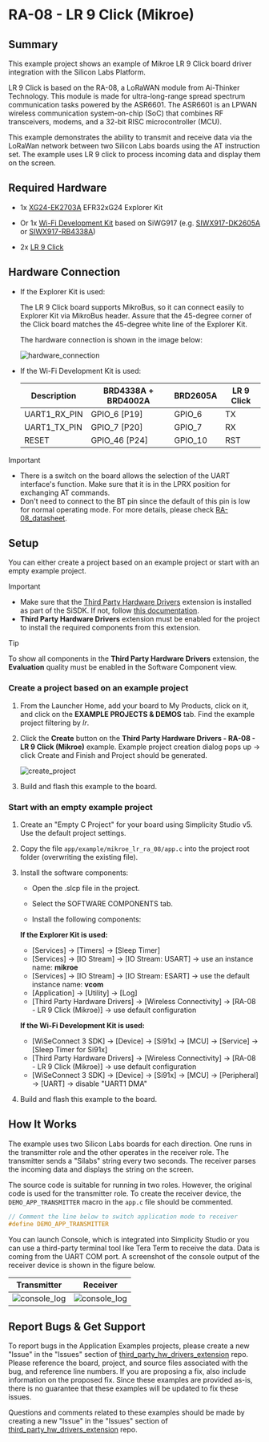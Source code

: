 # RA-08 - LR 9 Click (Mikroe) #

## Summary ##

This example project shows an example of Mikroe LR 9 Click board driver integration with the Silicon Labs Platform.

LR 9 Click is based on the RA-08, a LoRaWAN module from Ai-Thinker Technology. This module is made for ultra-long-range spread spectrum communication tasks powered by the ASR6601. The ASR6601 is an LPWAN wireless communication system-on-chip (SoC) that combines RF transceivers, modems, and a 32-bit RISC microcontroller (MCU).

This example demonstrates the ability to transmit and receive data via the LoRaWan network between two Silicon Labs boards using the AT instruction set. The example uses LR 9 click to process incoming data and display them on the screen.

## Required Hardware ##

- 1x [XG24-EK2703A](https://www.silabs.com/development-tools/wireless/efr32xg24-explorer-kit) EFR32xG24 Explorer Kit

- Or 1x [Wi-Fi Development Kit](https://www.silabs.com/development-tools/wireless/wi-fi) based on SiWG917 (e.g. [SIWX917-DK2605A](https://www.silabs.com/development-tools/wireless/wi-fi/siwx917-dk2605a-wifi-6-bluetooth-le-soc-dev-kit) or [SIWX917-RB4338A](https://www.silabs.com/development-tools/wireless/wi-fi/siwx917-rb4338a-wifi-6-bluetooth-le-soc-radio-board))

- 2x [LR 9 Click](https://www.mikroe.com/lr-9-click)

## Hardware Connection ##

- If the Explorer Kit is used:

   The LR 9 Click board supports MikroBus, so it can connect easily to Explorer Kit via MikroBus header. Assure that the 45-degree corner of the Click board matches the 45-degree white line of the Explorer Kit.

   The hardware connection is shown in the image below:

   ![hardware_connection](image/hardware_connection.png)

- If the Wi-Fi Development Kit is used:

  | Description  | BRD4338A + BRD4002A | BRD2605A     | LR 9 Click |
  | ----------------- | -------------- | ------------ | ----------- |
  | UART1_RX_PIN      | GPIO_6 [P19]   | GPIO_6       | TX          |
  | UART1_TX_PIN      | GPIO_7 [P20]   | GPIO_7       | RX          |
  | RESET             | GPIO_46 [P24]  | GPIO_10      | RST         |

> [!IMPORTANT]
> - There is a switch on the board allows the selection of the UART interface's function. Make sure that it is in the LPRX position for exchanging AT commands.
> - Don't need to connect to the BT pin since the default of this pin is low for normal operating mode. For more details, please check [RA-08_datasheet](https://download.mikroe.com/documents/datasheets/RA-08_datasheet.pdf).

## Setup ##

You can either create a project based on an example project or start with an empty example project.

> [!IMPORTANT]
> - Make sure that the [Third Party Hardware Drivers](https://github.com/SiliconLabsSoftware/third_party_hw_drivers_extension) extension is installed as part of the SiSDK. If not, follow [this documentation](https://github.com/SiliconLabsSoftware/third_party_hw_drivers_extension/blob/master/README.md#how-to-add-to-simplicity-studio-ide).
> - **Third Party Hardware Drivers** extension must be enabled for the project to install the required components from this extension.

> [!TIP]
> To show all components in the **Third Party Hardware Drivers** extension, the **Evaluation** quality must be enabled in the Software Component view.

### Create a project based on an example project ###

1. From the Launcher Home, add your board to My Products, click on it, and click on the **EXAMPLE PROJECTS & DEMOS** tab. Find the example project filtering by *lr*.

2. Click the **Create** button on the **Third Party Hardware Drivers - RA-08 - LR 9 Click (Mikroe)** example. Example project creation dialog pops up -> click Create and Finish and Project should be generated.

   ![create_project](image/create_project.png)

3. Build and flash this example to the board.

### Start with an empty example project ###

1. Create an "Empty C Project" for your board using Simplicity Studio v5. Use the default project settings.

2. Copy the file `app/example/mikroe_lr_ra_08/app.c` into the project root folder (overwriting the existing file).

3. Install the software components:

    - Open the .slcp file in the project.

    - Select the SOFTWARE COMPONENTS tab.

    - Install the following components:

    **If the Explorer Kit is used:**

      - [Services] → [Timers] → [Sleep Timer]
      - [Services] → [IO Stream] → [IO Stream: USART] → use an instance name: **mikroe**
      - [Services] → [IO Stream] → [IO Stream: ESART] → use the default instance name: **vcom**
      - [Application] → [Utility] → [Log]
      - [Third Party Hardware Drivers] → [Wireless Connectivity] → [RA-08 - LR 9 Click (Mikroe)] → use default configuration

   **If the Wi-Fi Development Kit is used:**

      - [WiSeConnect 3 SDK] → [Device] → [Si91x] → [MCU] → [Service] → [Sleep Timer for Si91x]
      - [Third Party Hardware Drivers] → [Wireless Connectivity] → [RA-08 - LR 9 Click (Mikroe)] → use default configuration
      - [WiSeConnect 3 SDK] → [Device] → [Si91x] → [MCU] → [Peripheral] → [UART] → disable "UART1 DMA"

4. Build and flash this example to the board.

## How It Works ##

The example uses two Silicon Labs boards for each direction. One runs in the transmitter role and the other operates in the receiver role. The transmitter sends a "Silabs" string every two seconds. The receiver parses the incoming data and displays the string on the screen.

The source code is suitable for running in two roles. However, the original code is used for the transmitter role. To create the receiver device, the `DEMO_APP_TRANSMITTER` macro in the `app.c` file should be commented.

```c
// Comment the line below to switch application mode to receiver
#define DEMO_APP_TRANSMITTER
```

You can launch Console, which is integrated into Simplicity Studio or you can use a third-party terminal tool like Tera Term to receive the data. Data is coming from the UART COM port. A screenshot of the console output of the receiver device is shown in the figure below.

| Transmitter | Receiver |
| :-----------: | :--------: |
|![console_log](image/log_transmitter.png) | ![console_log](image/log_receiver.png) |

## Report Bugs & Get Support ##

To report bugs in the Application Examples projects, please create a new "Issue" in the "Issues" section of [third_party_hw_drivers_extension](https://github.com/SiliconLabsSoftware/third_party_hw_drivers_extension) repo. Please reference the board, project, and source files associated with the bug, and reference line numbers. If you are proposing a fix, also include information on the proposed fix. Since these examples are provided as-is, there is no guarantee that these examples will be updated to fix these issues.

Questions and comments related to these examples should be made by creating a new "Issue" in the "Issues" section of [third_party_hw_drivers_extension](https://github.com/SiliconLabsSoftware/third_party_hw_drivers_extension) repo.
